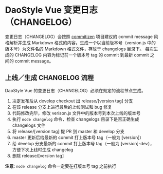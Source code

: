 # DaoStyle Vue 变更日志（CHANGELOG）

变更日志（CHANGELOG）会按照 [commitizen](https://www.npmjs.com/package/commitizen) 项目建议的 commit message 风格解析并生成 Markdown 格式的内容，生成一个以当前版本号（version.js 中的版本号）为文件名的 Markdown 格式文件，存放于 changelogs 目录下。
每次生成的 CHANGELOG 内容为标记前一个版本号 tag 的 commit 到最新 commit 之间的 commit message。

## 上线／生成 CHANGELOG 流程

DaoStyle Vue 的变更日志（CHANGELOG）必须在规定的流程节点生成。

1. 决定发布后从 develop checkout 出 release/[version tag] 分支
2. 在该 release 分支上进行最后的上线测试和 bug 修复
3. 代码修改完毕，修改 verison.js 文件中的版本号到本次上线的版本号
4. 执行 `node changelog` 命令，检查 changelogs 目录下是否正确生成 changelogs 文件
5. 将 release/[version tag] 提 PR 到 master 和 develop 分支
6. master 更新后给最新的 commit 打上版本号 tag（一般为 [version]）
7. 给 develop 分支最新的 commit 打上版本号 tag（一般为 [version]-dev），方便下次上线时生成 changelog
8. 删除 release/[version tag]

**注意**: `node changelog` 命令一定要在打版本号 tag 之前执行
